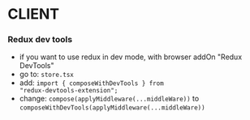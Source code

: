 # CLIENT

### Redux dev tools

- if you want to use redux in dev mode, with browser addOn "Redux DevTools"
- go to: <code>store.tsx</code>
- add: <code>import { composeWithDevTools } from "redux-devtools-extension";</code>
- change: <code>compose(applyMiddleware(...middleWare))</code> to <code>composeWithDevTools(applyMiddleware(...middleWare))</code>
